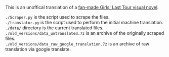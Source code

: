 This is an unoffical translation of a [fan-made Girls' Last Tour visual novel](https://rimsx.sakura.ne.jp/onemore/).

`./Scraper.py` is the script used to scrape the files.  
`./translator.py` is the script used to perform the initial machine translation.  
`./data/` directory is the current translated files.  
`./old_versions/data_untranslated.7z` is an archive of the originally scraped files.  
`./old_versions/data_raw_google_translation.7z` is an archive of raw translation via google translate.  
